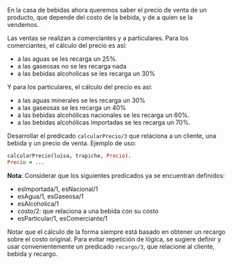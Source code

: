 En la casa de bebidas ahora queremos saber el precio de venta de un producto, que depende del costo de la bebida, y de a quíen se la vendemos.

Las ventas se realizan a comerciantes y a particulares. Para los comerciantes, el cálculo del precio es así:

* a las aguas se les recarga un 25%.
* a las gaseosas no se les recarga nada
* a las bebidas alcoholicas se les recarga un 30%

Y para los particulares, el cálculo del precio es así:

* a las aguas minerales se les recarga un 30%
* a las gaseosas se les recarga un 40%
* a las bebidas alcohólicas nacionales se les recarga un 60%.
* a las bebidas alcohólicas importadas se les recarga un 70%.

Desarrollar el predicado `calcularPrecio/3` que relaciona a un cliente, una bebida
y un precio de venta. Ejemplo de uso:

```prolog
calcularPrecio(luisa, trapiche, Precio).
Precio = ...
```

**Nota**: Considerar que los siguientes predicados ya se encuentran definidos:

  * esImportada/1, esNacional/1
  * esAgua/1, esGaseosa/1
  * esAlcoholica/1
  * costo/2: que relaciona a una bebida con su costo
  * esParticular/1, esComerciante/1

Notar que el cálculo de la forma siempre está basado en obtener un recargo sobre el costo original. Para evitar repetición de lógica, se sugiere definir y usar convenientemente un predicado `recargo/3`, que relacione al cliente, bebida y recargo.
